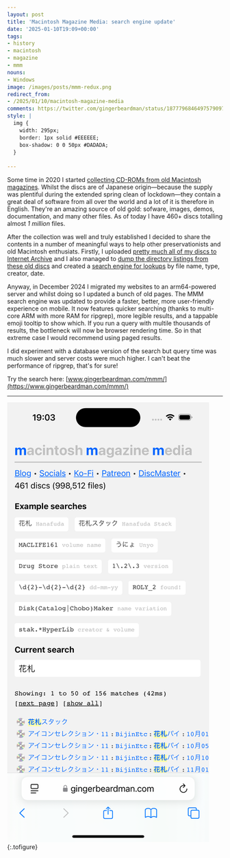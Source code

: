 ```yaml
---
layout: post
title: 'Macintosh Magazine Media: search engine update'
date: '2025-01-10T19:09+00:00'
tags:
- history
- macintosh
- magazine
- mmm
nouns:
- Windows
image: /images/posts/mmm-redux.png
redirect_from:
- /2025/01/10/macintosh-magazine-media
comments: https://twitter.com/gingerbeardman/status/1877796846497579097
style: |
  img {
    width: 295px;
    border: 1px solid #EEEEEE;
    box-shadow: 0 0 50px #DADADA;
  }

---
```


Some time in 2020 I started [collecting CD-ROMs from old Macintosh magazines](/2021/10/30/macintosh-magazine-media/). Whilst the discs are of Japanese origin—because the supply was plentiful during the extended spring clean of lockdown—they contain a great deal of software from all over the world and a lot of it is therefore in English. They're an amazing source of old gold: sofware, images, demos, documentation, and many other files. As of today I have 460+ discs totalling almost *1 million* files.

After the collection was well and truly established I decided to share the contents in a number of meaningful ways to help other preservationists and old Macintosh enthusiats. Firstly, I uploaded [pretty much all of my discs to Internet Archive](https://archive.org/details/@gingerbeardman?and%5B%5D=mediatype%3A%22software%22&and%5B%5D=language%3A%22Japanese%22) and I also managed to [dump the directory listings from these old discs](/2022/03/31/working-with-classic-macintosh-text-encodings-in-the-age-of-unicode/) and created a [search engine for lookups](https://www.gingerbeardman.com/mmm/) by file name, type, creator, date.

Anyway, in December 2024 I migrated my websites to an arm64-powered server and whilst doing so I updated a bunch of old pages. The MMM search engine was updated to provide a faster, better, more user-friendly experience on mobile. It now features quicker searching (thanks to multi-core ARM with more RAM for ripgrep), more legible results, and a tappable emoji tooltip to show which. If you run a query with multile thousands of results, the bottleneck will now be browser rendering time. So in that extreme case I would recommend using paged results. 

I did experiment with a database version of the search but query time was much slower and server costs were much higher. I can't beat the performance of ripgrep, that's for sure!

Try the search here: [www.gingerbeardman.com/mmm/](https://www.gingerbeardman.com/mmm/)

----

![IMG](/images/posts/mmm-redux.png "A sample search for 花札 (Hanafuda)")
{:.tofigure}
